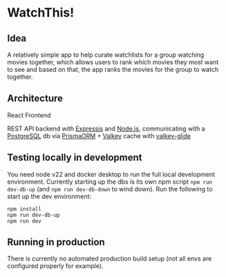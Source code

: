 # WatchThis!

## Idea

A relatively simple app to help curate watchlists for a group watching movies together, which allows users to rank which movies they most want to see and based on that, the app ranks the movies for the group to watch together.

## Architecture

React Frontend

REST API backend with [Expressjs](https://expressjs.com/) and [Node.js](https://nodejs.org/en), communicating with a [PostgreSQL](https://www.postgresql.org/) db via [PrismaORM](https://www.prisma.io/) + [Valkey](https://github.com/valkey-io/valkey) cache with [valkey-glide](https://github.com/valkey-io/valkey-glide)

## Testing locally in development

You need node v22 and docker desktop to run the full local development environment. Currently starting up the dbs is its own npm script `npm run dev-db-up` (and `npm run dev-db-down` to wind down). 
Run the following to start up the dev environment:
```
npm install
npm run dev-db-up
npm run dev
```

## Running in production

There is currently no automated production build setup (not all envs are configured properly for example).
